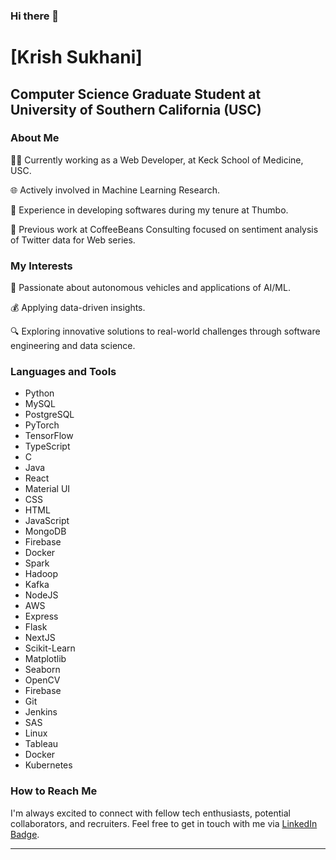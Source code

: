 ### Hi there 👋

<!--
**KrishSukhani23/KrishSukhani23** is a ✨ _special_ ✨ repository because its `README.md` (this file) appears on your GitHub profile.

Here are some ideas to get you started:

- 🔭 I’m currently working on ...
- 🌱 I’m currently learning ...
- 👯 I’m looking to collaborate on ...
- 🤔 I’m looking for help with ...
- 💬 Ask me about ...
- 📫 How to reach me: ...
- 😄 Pronouns: ...
- ⚡ Fun fact: ...
-->

# [Krish Sukhani]
## Computer Science Graduate Student at University of Southern California (USC)

### About Me
👩‍💻 Currently working as a Web Developer, at Keck School of Medicine, USC.

🌐 Actively involved in Machine Learning Research.

🤖 Experience in developing softwares during my tenure at Thumbo.

🏥 Previous work at CoffeeBeans Consulting focused on sentiment analysis of Twitter data for Web series.

### My Interests
🏥 Passionate about autonomous vehicles and applications of AI/ML.

💰 Applying data-driven insights.

🔍 Exploring innovative solutions to real-world challenges through software engineering and data science.

### Languages and Tools
- Python
- MySQL
- PostgreSQL
- PyTorch
- TensorFlow
- TypeScript
- C
- Java
- React
- Material UI
- CSS
- HTML
- JavaScript
- MongoDB
- Firebase
- Docker
- Spark
- Hadoop
- Kafka
- NodeJS
- AWS
- Express
- Flask
- NextJS
- Scikit-Learn
- Matplotlib
- Seaborn
- OpenCV
- Firebase
- Git
- Jenkins
- SAS
- Linux
- Tableau
- Docker
- Kubernetes

### How to Reach Me
I'm always excited to connect with fellow tech enthusiasts, potential collaborators, and recruiters. Feel free to get in touch with me via [LinkedIn Badge](#https://www.linkedin.com/in/krishsukhani/).

---
